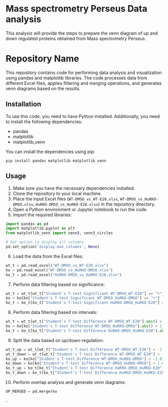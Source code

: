 # Mass spectrometry Perseus Data analysis

This analysis will provide the steps to prepare the venn diagram of up and down regulated proteins obtained from Mass spectrometry Perseus.


# Repository Name

This repository contains code for performing data analysis and visualization using pandas and matplotlib libraries. The code processes data from different Excel files, applies filtering and merging operations, and generates venn diagrams based on the results.

## Installation

To use this code, you need to have Python installed. Additionally, you need to install the following dependencies:

- pandas
- matplotlib
- matplotlib_venn

You can install the dependencies using pip:

```
pip install pandas matplotlib matplotlib_venn
```

## Usage

1. Make sure you have the necessary dependencies installed.
2. Clone the repository to your local machine.
3. Place the input Excel files (`WT-DMSO_vs_WT-E20.xlsx`, `WT-DMSO_vs_HuRKO-DMSO.xlsx`, `HuRKO-DMSO_vs_HuRKO-E20.xlsx`) in the repository directory.
4. Open a Python environment or Jupyter notebook to run the code.
5. Import the required libraries:

```python
import pandas as pd
import matplotlib.pyplot as plt
from matplotlib_venn import venn3, venn3_circles

# Set option to display all columns
pd.set_option('display.max_columns', None)
```

6. Load the data from the Excel files:

```python
wt_t = pd.read_excel("WT-DMSO_vs_WT-E20.xlsx")
ko = pd.read_excel("WT-DMSO_vs_HuRKO-DMSO.xlsx")
ko_t = pd.read_excel("HuRKO-DMSO_vs_HuRKO-E20.xlsx")
```

7. Perform data filtering based on significance:

```python
wt_t = wt_t[wt_t["Student's T-test Significant WT-DMSO_WT-E20"] == "+"]
ko = ko[ko["Student's T-test Significant WT-DMSO_HuRKO-DMSO"] == "+"]
ko_t = ko_t[ko_t["Student's T-test Significant HuRKO-DMSO_HuRKO-E20"] == "+"]
```

8. Perform data filtering based on intervals:

```python
wt_t = wt_t[wt_t["Student's T-test Difference WT-DMSO_WT-E20"].abs() > 1.0]
ko = ko[ko["Student's T-test Difference WT-DMSO_HuRKO-DMSO"].abs() > 1.0]
ko_t = ko_t[ko_t["Student's T-test Difference HuRKO-DMSO_HuRKO-E20"].abs() > 1.0]
```

9. Split the data based on up/down-regulation:

```python
wt_t_up = wt_t[wt_t["Student's T-test Difference WT-DMSO_WT-E20"] < -1.0]
wt_t_down = wt_t[wt_t["Student's T-test Difference WT-DMSO_WT-E20"] > 1.0]
ko_up = ko[ko["Student's T-test Difference WT-DMSO_HuRKO-DMSO"] < -1.0]
ko_down = ko[ko["Student's T-test Difference WT-DMSO_HuRKO-DMSO"] > 1.0]
ko_t_up = ko_t[ko_t["Student's T-test Difference HuRKO-DMSO_HuRKO-E20"] < -1.0]
ko_t_down = ko_t[ko_t["Student's T-test Difference HuRKO-DMSO_HuRKO-E20"] > 1.0]
```

10. Perform overlap analysis and generate venn diagrams:

```python
UP_MERGED = pd.merge(ko

.
